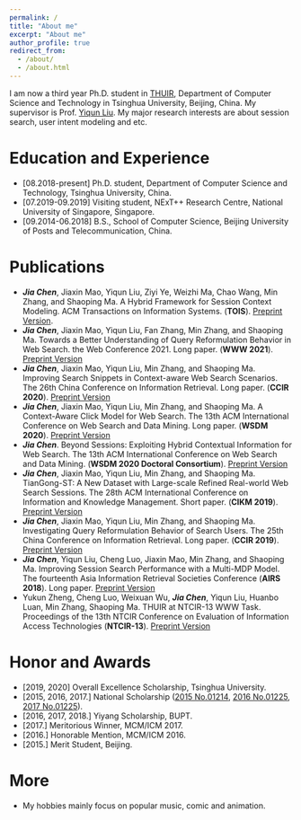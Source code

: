 ```yaml
---
permalink: /
title: "About me"
excerpt: "About me"
author_profile: true
redirect_from: 
  - /about/
  - /about.html
---
```


I am now a third year Ph.D. student in [THUIR](http://www.thuir.cn/), Department of Computer Science and Technology in Tsinghua University, Beijing, China. My supervisor is Prof. [Yiqun Liu](http://www.thuir.cn/group/~YQLiu/). My major research interests are about session search, user intent modeling and etc.

Education and Experience
======
* [08.2018-present] Ph.D. student, Department of Computer Science and Technology, Tsinghua University, China.
* [07.2019-09.2019] Visiting student, NExT++ Research Centre, National University of Singapore, Singapore.
* [09.2014-06.2018] B.S., School of Computer Science, Beijing University of Posts and Telecommunication, China.

Publications
======
* ***Jia Chen***, Jiaxin Mao, Yiqun Liu, Ziyi Ye, Weizhi Ma, Chao Wang, Min Zhang, and Shaoping Ma. A Hybrid Framework for Session Context Modeling. ACM Transactions on Information Systems. (**TOIS**). [Preprint Version](https://dl.acm.org/doi/pdf/10.1145/3448127).
* ***Jia Chen***, Jiaxin Mao, Yiqun Liu, Fan Zhang, Min Zhang, and Shaoping Ma. Towards a Better Understanding of Query Reformulation Behavior in Web Search. the Web Conference 2021. Long paper. (**WWW 2021**). [Preprint Version](https://xuanyuan14.github.io/files/WWW21chen.pdf)
* ***Jia Chen***, Jiaxin Mao, Yiqun Liu, Min Zhang, and Shaoping Ma. Improving Search Snippets in Context-aware Web Search Scenarios. The 26th China Conference on Information Retrieval. Long paper. (**CCIR 2020**). [Preprint Version](https://xuanyuan14.github.io/files/CCIR20chen.pdf)
* ***Jia Chen***, Jiaxin Mao, Yiqun Liu, Min Zhang, and Shaoping Ma. A Context-Aware Click Model for Web Search. The 13th ACM International Conference on Web Search and Data Mining. Long paper. (**WSDM 2020**). [Preprint Version](https://xuanyuan14.github.io/files/WSDM20chen.pdf)
* ***Jia Chen***. Beyond Sessions: Exploiting Hybrid Contextual Information for Web Search. The 13th ACM International Conference on Web Search and Data Mining. (**WSDM 2020 Doctoral Consortium**). [Preprint Version](https://xuanyuan14.github.io/files/WSDM20DCchen.pdf)
* ***Jia Chen***, Jiaxin Mao, Yiqun Liu, Min Zhang, and Shaoping Ma. TianGong-ST: A New Dataset with Large-scale Refined Real-world Web Search Sessions. The 28th ACM International Conference on Information and Knowledge Management. Short paper. (**CIKM 2019**). [Preprint Version](https://xuanyuan14.github.io/files/CIKM19chen.pdf)
* ***Jia Chen***, Jiaxin Mao, Yiqun Liu, Min Zhang, and Shaoping Ma. Investigating Query Reformulation Behavior of Search Users. The 25th China Conference on Information Retrieval. Long paper. (**CCIR 2019**). [Preprint Version](https://xuanyuan14.github.io/files/CCIR19chen.pdf)
* ***Jia Chen***, Yiqun Liu, Cheng Luo, Jiaxin Mao, Min Zhang, and Shaoping Ma. Improving Session Search Performance with a Multi-MDP Model. The fourteenth Asia Information Retrieval Societies Conference (**AIRS 2018**). Long paper. [Preprint Version](https://xuanyuan14.github.io/files/JiaChen-AIRS2018.pdf)
* Yukun Zheng, Cheng Luo, Weixuan Wu, ***Jia Chen***, Yiqun Liu, Huanbo Luan, Min Zhang, Shaoping Ma. THUIR at NTCIR-13 WWW Task. Proceedings of the 13th NTCIR Conference on Evaluation of Information Access Technologies (**NTCIR-13**). [Preprint Version](https://xuanyuan14.github.io/files/NTCIR-13_paper_28.pdf)

Honor and Awards
======
* [2019, 2020] Overall Excellence Scholarship, Tsinghua University.
* [2015, 2016, 2017.] National Scholarship ([2015 No.01214](http://www.moe.gov.cn/srcsite/A05/s7505/201601/t20160120_228481.html), [2016 No.01225](http://www.moe.gov.cn/srcsite/A05/s7505/201612/t20161230_293528.html), [2017 No.01225](http://www.moe.gov.cn/srcsite/A05/s7505/201711/t20171108_318697.html)).
* [2016, 2017, 2018.] Yiyang Scholarship, BUPT.
* [2017.] Meritorious Winner, MCM/ICM 2017.
* [2016.] Honorable Mention, MCM/ICM 2016.
* [2015.] Merit Student, Beijing.

More
======
* My hobbies mainly focus on popular music, comic and animation.


<script type='text/javascript' id='clustrmaps' src='//cdn.clustrmaps.com/map_v2.js?cl=ffffff&w=a&t=tt&d=bju4B0QMEhcfQpVMAV_s8aJSfw7oX9YpdHi3zjXMeOs&cmn=f00b34'></script>
